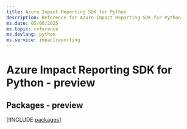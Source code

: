 ```yaml
---
title: Azure Impact Reporting SDK for Python
description: Reference for Azure Impact Reporting SDK for Python
ms.date: 05/06/2025
ms.topic: reference
ms.devlang: python
ms.service: impactreporting
---
```

# Azure Impact Reporting SDK for Python - preview
## Packages - preview
[!INCLUDE [packages](impact-reporting-index.md)]